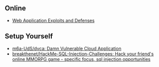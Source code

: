 ## Online

* [Web Application Exploits and Defenses](https://google-gruyere.appspot.com/)

## Setup Yourself
* [m6a-UdS/dvca: Damn Vulnerable Cloud Application](https://github.com/m6a-UdS/dvca)
* [breakthenet/HackMe-SQL-Injection-Challenges: Hack your friend's online MMORPG game - specific focus, sql injection opportunities](https://github.com/breakthenet/HackMe-SQL-Injection-Challenges)